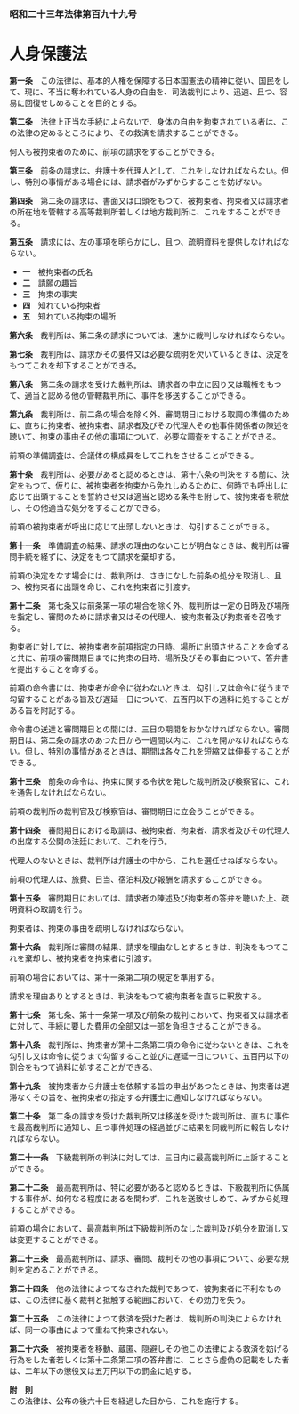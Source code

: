 ### 昭和二十三年法律第百九十九号  
# 人身保護法  
  
**第一条**　この法律は、基本的人権を保障する日本国憲法の精神に従い、国民をして、現に、不当に奪われている人身の自由を、司法裁判により、迅速、且つ、容易に回復せしめることを目的とする。  
  
**第二条**　法律上正当な手続によらないで、身体の自由を拘束されている者は、この法律の定めるところにより、その救済を請求することができる。  
  
何人も被拘束者のために、前項の請求をすることができる。  
  
**第三条**　前条の請求は、弁護士を代理人として、これをしなければならない。但し、特別の事情がある場合には、請求者がみずからすることを妨げない。  
  
**第四条**　第二条の請求は、書面又は口頭をもつて、被拘束者、拘束者又は請求者の所在地を管轄する高等裁判所若しくは地方裁判所に、これをすることができる。  
  
**第五条**　請求には、左の事項を明らかにし、且つ、疏明資料を提供しなければならない。  
* **一**　被拘束者の氏名  
* **二**　請願の趣旨  
* **三**　拘束の事実  
* **四**　知れている拘束者  
* **五**　知れている拘束の場所  
  
**第六条**　裁判所は、第二条の請求については、速かに裁判しなければならない。  
  
**第七条**　裁判所は、請求がその要件又は必要な疏明を欠いているときは、決定をもつてこれを却下することができる。  
  
**第八条**　第二条の請求を受けた裁判所は、請求者の申立に因り又は職権をもつて、適当と認める他の管轄裁判所に、事件を移送することができる。  
  
**第九条**　裁判所は、前二条の場合を除く外、審問期日における取調の準備のために、直ちに拘束者、被拘束者、請求者及びその代理人その他事件関係者の陳述を聴いて、拘束の事由その他の事項について、必要な調査をすることができる。  
  
前項の準備調査は、合議体の構成員をしてこれをさせることができる。  
  
**第十条**　裁判所は、必要があると認めるときは、第十六条の判決をする前に、決定をもつて、仮りに、被拘束者を拘束から免れしめるために、何時でも呼出しに応じて出頭することを誓約させ又は適当と認める条件を附して、被拘束者を釈放し、その他適当な処分をすることができる。  
  
前項の被拘束者が呼出に応じて出頭しないときは、勾引することができる。  
  
**第十一条**　準備調査の結果、請求の理由のないことが明白なときは、裁判所は審問手続を経ずに、決定をもつて請求を棄却する。  
  
前項の決定をなす場合には、裁判所は、さきになした前条の処分を取消し、且つ、被拘束者に出頭を命じ、これを拘束者に引渡す。  
  
**第十二条**　第七条又は前条第一項の場合を除く外、裁判所は一定の日時及び場所を指定し、審問のために請求者又はその代理人、被拘束者及び拘束者を召喚する。  
  
拘束者に対しては、被拘束者を前項指定の日時、場所に出頭させることを命ずると共に、前項の審問期日までに拘束の日時、場所及びその事由について、答弁書を提出することを命ずる。  
  
前項の命令書には、拘束者が命令に従わないときは、勾引し又は命令に従うまで勾留することがある旨及び遅延一日について、五百円以下の過料に処することがある旨を附記する。  
  
命令書の送達と審問期日との間には、三日の期間をおかなければならない。審問期日は、第二条の請求のあつた日から一週間以内に、これを開かなければならない。但し、特別の事情があるときは、期間は各々これを短縮又は伸長することができる。  
  
**第十三条**　前条の命令は、拘束に関する令状を発した裁判所及び検察官に、これを通告しなければならない。  
  
前項の裁判所の裁判官及び検察官は、審問期日に立会うことができる。  
  
**第十四条**　審問期日における取調は、被拘束者、拘束者、請求者及びその代理人の出席する公開の法廷において、これを行う。  
  
代理人のないときは、裁判所は弁護士の中から、これを選任せねばならない。  
  
前項の代理人は、旅費、日当、宿泊料及び報酬を請求することができる。  
  
**第十五条**　審問期日においては、請求者の陳述及び拘束者の答弁を聴いた上、疏明資料の取調を行う。  
  
拘束者は、拘束の事由を疏明しなければならない。  
  
**第十六条**　裁判所は審問の結果、請求を理由なしとするときは、判決をもつてこれを棄却し、被拘束者を拘束者に引渡す。  
  
前項の場合においては、第十一条第二項の規定を準用する。  
  
請求を理由ありとするときは、判決をもつて被拘束者を直ちに釈放する。  
  
**第十七条**　第七条、第十一条第一項及び前条の裁判において、拘束者又は請求者に対して、手続に要した費用の全部又は一部を負担させることができる。  
  
**第十八条**　裁判所は、拘束者が第十二条第二項の命令に従わないときは、これを勾引し又は命令に従うまで勾留すること並びに遅延一日について、五百円以下の割合をもつて過料に処することができる。  
  
**第十九条**　被拘束者から弁護士を依頼する旨の申出があつたときは、拘束者は遅滞なくその旨を、被拘束者の指定する弁護士に通知しなければならない。  
  
**第二十条**　第二条の請求を受けた裁判所又は移送を受けた裁判所は、直ちに事件を最高裁判所に通知し、且つ事件処理の経過並びに結果を同裁判所に報告しなければならない。  
  
**第二十一条**　下級裁判所の判決に対しては、三日内に最高裁判所に上訴することができる。  
  
**第二十二条**　最高裁判所は、特に必要があると認めるときは、下級裁判所に係属する事件が、如何なる程度にあるを問わず、これを送致せしめて、みずから処理することができる。  
  
前項の場合において、最高裁判所は下級裁判所のなした裁判及び処分を取消し又は変更することができる。  
  
**第二十三条**　最高裁判所は、請求、審問、裁判その他の事項について、必要な規則を定めることができる。  
  
**第二十四条**　他の法律によつてなされた裁判であつて、被拘束者に不利なものは、この法律に基く裁判と抵触する範囲において、その効力を失う。  
  
**第二十五条**　この法律によつて救済を受けた者は、裁判所の判決によらなければ、同一の事由によつて重ねて拘束されない。  
  
**第二十六条**　被拘束者を移動、蔵匿、隠避しその他この法律による救済を妨げる行為をした者若しくは第十二条第二項の答弁書に、ことさら虚偽の記載をした者は、二年以下の懲役又は五万円以下の罰金に処する。  
  
**附　則**  
この法律は、公布の後六十日を経過した日から、これを施行する。  
  
